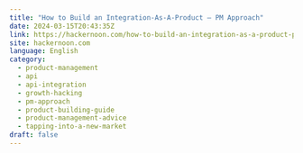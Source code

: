 ```yaml
---
title: "How to Build an Integration-As-A-Product – PM Approach"
date: 2024-03-15T20:43:35Z
link: https://hackernoon.com/how-to-build-an-integration-as-a-product-pm-approach?source=rss&utm_medium=RSS&utm_source=news.12bit.vn
site: hackernoon.com
language: English
category:
  - product-management
  - api
  - api-integration
  - growth-hacking
  - pm-approach
  - product-building-guide
  - product-management-advice
  - tapping-into-a-new-market
draft: false
---
```

